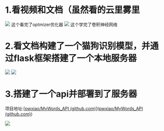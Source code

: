 

# 1.看视频和文档（虽然看的云里雾里

![](res/Pasted%20image%2020230723200617.png)
这个看完了optmizer优化器
![](res/Pasted%20image%2020230723200748.png)
这个学完了卷积神经网络

# 2.看文档构建了一个猫狗识别模型，并通过flask框架搭建了一个本地服务器

![](res/Pasted%20image%2020230723200111.png)
![](res/Pasted%20image%2020230723200231.png)


# 3.搭建了一个api并部署到了服务器

项目地址:[[pwxiao/MyWords_API (github.com)](https://github.com/pwxiao/MyWords_API)]([pwxiao/MyWords_API (github.com)](https://github.com/pwxiao/MyWords_API))

![](res/Pasted%20image%2020230723200411.png)


